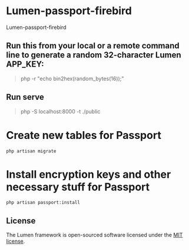 # Lumen-passport-firebird

Lumen-passport-firebird
## Run this from your local or a remote command line to generate a random 32-character Lumen APP_KEY:

> php -r "echo bin2hex(random_bytes(16));"


## Run serve
    
> php -S localhost:8000 -t ./public


# Create new tables for Passport
    php artisan migrate

# Install encryption keys and other necessary stuff for Passport
    php artisan passport:install

## License

The Lumen framework is open-sourced software licensed under the [MIT license](https://opensource.org/licenses/MIT).
